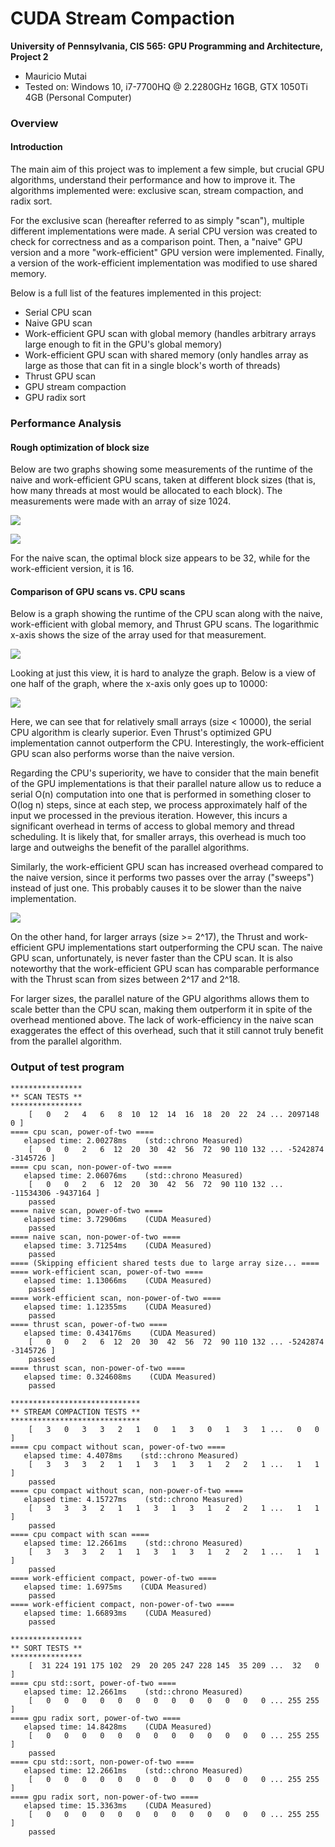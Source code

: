 CUDA Stream Compaction
======================

**University of Pennsylvania, CIS 565: GPU Programming and Architecture, Project 2**

* Mauricio Mutai
* Tested on: Windows 10, i7-7700HQ @ 2.2280GHz 16GB, GTX 1050Ti 4GB (Personal Computer)

### Overview

#### Introduction

The main aim of this project was to implement a few simple, but crucial GPU algorithms, understand their performance and how to improve it. The algorithms implemented were: exclusive scan, stream compaction, and radix sort.

For the exclusive scan (hereafter referred to as simply "scan"), multiple different implementations were made. A serial CPU version was created to check for correctness and as a comparison point. Then, a "naive" GPU version and a more "work-efficient" GPU version were implemented. Finally, a version of the work-efficient implementation was modified to use shared memory.

Below is a full list of the features implemented in this project:

* Serial CPU scan
* Naive GPU scan
* Work-efficient GPU scan with global memory (handles arbitrary arrays large enough to fit in the GPU's global memory)
* Work-efficient GPU scan with shared memory (only handles array as large as those that can fit in a single block's worth of threads)
* Thrust GPU scan
* GPU stream compaction
* GPU radix sort

### Performance Analysis

#### Rough optimization of block size

Below are two graphs showing some measurements of the runtime of the naive and work-efficient GPU scans, taken at different block sizes (that is, how many threads at most would be allocated to each block). The measurements were made with an array of size 1024.

![](img/block-naive.png)

![](img/block-workeff.png)

For the naive scan, the optimal block size appears to be 32, while for the work-efficient version, it is 16.

#### Comparison of GPU scans vs. CPU scans

Below is a graph showing the runtime of the CPU scan along with the naive, work-efficient with global memory, and Thrust GPU scans. The logarithmic x-axis shows the size of the array used for that measurement.

![](img/array-all-full.png)

Looking at just this view, it is hard to analyze the graph. Below is a view of one half of the graph, where the x-axis only goes up to 10000:

![](img/array-all-lower.png)

Here, we can see that for relatively small arrays (size < 10000), the serial CPU algorithm is clearly superior. Even Thrust's optimized GPU implementation cannot outperform the CPU. Interestingly, the work-efficient GPU scan also performs worse than the naive version.

Regarding the CPU's superiority, we have to consider that the main benefit of the GPU implementations is that their parallel nature allow us to reduce a serial O(n) computation into one that is performed in something closer to O(log n) steps, since at each step, we process approximately half of the input we processed in the previous iteration. However, this incurs a significant overhead in terms of access to global memory and thread scheduling. It is likely that, for smaller arrays, this overhead is much too large and outweighs the benefit of the parallel algorithms.

Similarly, the work-efficient GPU scan has increased overhead compared to the naive version, since it performs two passes over the array ("sweeps") instead of just one. This probably causes it to be slower than the naive implementation.

![](img/array-all-higher.png)

On the other hand, for larger arrays (size >= 2^17), the Thrust and work-efficient GPU implementations start outperforming the CPU scan. The naive GPU scan, unfortunately, is never faster than the CPU scan. It is also noteworthy that the work-efficient GPU scan has comparable performance with the Thrust scan from sizes between 2^17 and 2^18.

For larger sizes, the parallel nature of the GPU algorithms allows them to scale better than the CPU scan, making them outperform it in spite of the overhead mentioned above. The lack of work-efficiency in the naive scan exaggerates the effect of this overhead, such that it still cannot truly benefit from the parallel algorithm.


### Output of test program

```
****************
** SCAN TESTS **
****************
    [   0   2   4   6   8  10  12  14  16  18  20  22  24 ... 2097148   0 ]
==== cpu scan, power-of-two ====
   elapsed time: 2.00278ms    (std::chrono Measured)
    [   0   0   2   6  12  20  30  42  56  72  90 110 132 ... -5242874 -3145726 ]
==== cpu scan, non-power-of-two ====
   elapsed time: 2.06076ms    (std::chrono Measured)
    [   0   0   2   6  12  20  30  42  56  72  90 110 132 ... -11534306 -9437164 ]
    passed
==== naive scan, power-of-two ====
   elapsed time: 3.72906ms    (CUDA Measured)
    passed
==== naive scan, non-power-of-two ====
   elapsed time: 3.71254ms    (CUDA Measured)
    passed
==== (Skipping efficient shared tests due to large array size... ====
==== work-efficient scan, power-of-two ====
   elapsed time: 1.13066ms    (CUDA Measured)
    passed
==== work-efficient scan, non-power-of-two ====
   elapsed time: 1.12355ms    (CUDA Measured)
    passed
==== thrust scan, power-of-two ====
   elapsed time: 0.434176ms    (CUDA Measured)
    [   0   0   2   6  12  20  30  42  56  72  90 110 132 ... -5242874 -3145726 ]
    passed
==== thrust scan, non-power-of-two ====
   elapsed time: 0.324608ms    (CUDA Measured)
    passed

*****************************
** STREAM COMPACTION TESTS **
*****************************
    [   3   0   3   3   2   1   0   1   3   0   1   3   1 ...   0   0 ]
==== cpu compact without scan, power-of-two ====
   elapsed time: 4.4078ms    (std::chrono Measured)
    [   3   3   3   2   1   1   3   1   3   1   2   2   1 ...   1   1 ]
    passed
==== cpu compact without scan, non-power-of-two ====
   elapsed time: 4.15727ms    (std::chrono Measured)
    [   3   3   3   2   1   1   3   1   3   1   2   2   1 ...   1   1 ]
    passed
==== cpu compact with scan ====
   elapsed time: 12.2661ms    (std::chrono Measured)
    [   3   3   3   2   1   1   3   1   3   1   2   2   1 ...   1   1 ]
    passed
==== work-efficient compact, power-of-two ====
   elapsed time: 1.6975ms    (CUDA Measured)
    passed
==== work-efficient compact, non-power-of-two ====
   elapsed time: 1.66893ms    (CUDA Measured)
    passed

****************
** SORT TESTS **
****************
    [  31 224 191 175 102  29  20 205 247 228 145  35 209 ...  32   0 ]
==== cpu std::sort, power-of-two ====
   elapsed time: 12.2661ms    (std::chrono Measured)
    [   0   0   0   0   0   0   0   0   0   0   0   0   0 ... 255 255 ]
==== gpu radix sort, power-of-two ====
   elapsed time: 14.8428ms    (CUDA Measured)
    [   0   0   0   0   0   0   0   0   0   0   0   0   0 ... 255 255 ]
    passed
==== cpu std::sort, non-power-of-two ====
   elapsed time: 12.2661ms    (std::chrono Measured)
    [   0   0   0   0   0   0   0   0   0   0   0   0   0 ... 255 255 ]
==== gpu radix sort, non-power-of-two ====
   elapsed time: 15.3363ms    (CUDA Measured)
    [   0   0   0   0   0   0   0   0   0   0   0   0   0 ... 255 255 ]
    passed
```

